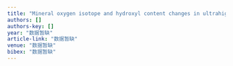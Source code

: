 ```yaml
---
title: "Mineral oxygen isotope and hydroxyl content changes in ultrahigh‐pressure eclogite–gneiss contacts from Chinese Continental Scientific Drilling Project cores"
authors: []
authors-key: []
year: "数据暂缺"
article-link: "数据暂缺"
venue: "数据暂缺"
bibex: "数据暂缺"
---
```

